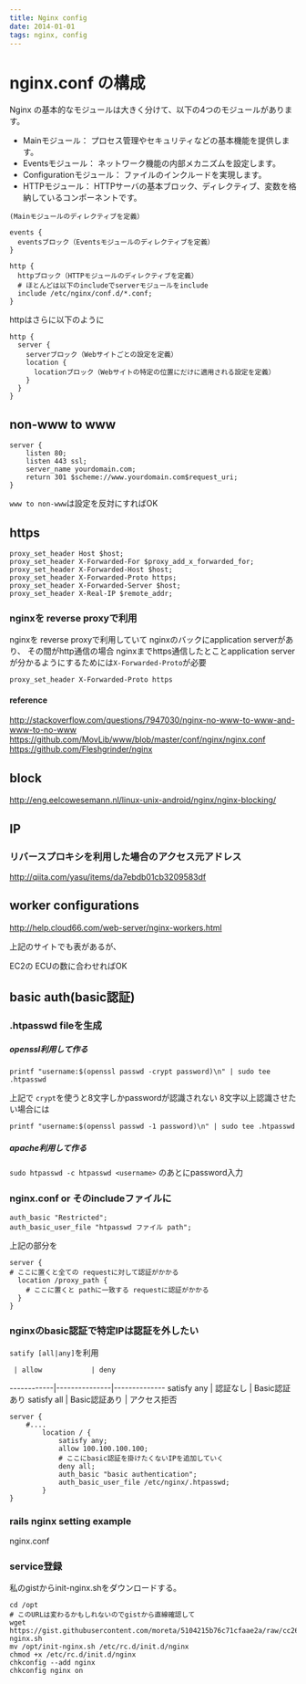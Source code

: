 ```yaml
---
title: Nginx config
date: 2014-01-01
tags: nginx, config
---
```


# nginx.conf の構成

Nginx の基本的なモジュールは大きく分けて、以下の4つのモジュールがあります。

+ Mainモジュール： プロセス管理やセキュリティなどの基本機能を提供します。
+ Eventsモジュール： ネットワーク機能の内部メカニズムを設定します。
+ Configurationモジュール： ファイルのインクルードを実現します。
+ HTTPモジュール： HTTPサーバの基本ブロック、ディレクティブ、変数を格納しているコンポーネントです。


```
(Mainモジュールのディレクティブを定義）

events {
  eventsブロック（Eventsモジュールのディレクティブを定義）
}

http {
  httpブロック（HTTPモジュールのディレクティブを定義）
  # ほとんどは以下のincludeでserverモジュールをinclude
  include /etc/nginx/conf.d/*.conf;
}
```

httpはさらに以下のように

```
http {
  server {
    serverブロック（Webサイトごとの設定を定義）
    location {
      locationブロック（Webサイトの特定の位置にだけに適用される設定を定義）
    }
  }
}
```

## non-www to www

```
server {
    listen 80;
    listen 443 ssl;
    server_name yourdomain.com;
    return 301 $scheme://www.yourdomain.com$request_uri;
}
```

`www to non-www`は設定を反対にすればOK

## https

```
proxy_set_header Host $host;
proxy_set_header X-Forwarded-For $proxy_add_x_forwarded_for;
proxy_set_header X-Forwarded-Host $host;
proxy_set_header X-Forwarded-Proto https;
proxy_set_header X-Forwarded-Server $host;
proxy_set_header X-Real-IP $remote_addr;
```

### nginxを reverse proxyで利用

nginxを reverse proxyで利用していて nginxのバックにapplication serverがあり、
その間がhttp通信の場合 nginxまでhttps通信したとことapplication serverが分かるようにするためには`X-Forwarded-Proto`が必要

`proxy_set_header X-Forwarded-Proto https`

#### reference

<http://stackoverflow.com/questions/7947030/nginx-no-www-to-www-and-www-to-no-www>
<https://github.com/MovLib/www/blob/master/conf/nginx/nginx.conf>
<https://github.com/Fleshgrinder/nginx>


## block

<http://eng.eelcowesemann.nl/linux-unix-android/nginx/nginx-blocking/>

## IP

### リバースプロキシを利用した場合のアクセス元アドレス

<http://qiita.com/yasu/items/da7ebdb01cb3209583df>


## worker configurations

<http://help.cloud66.com/web-server/nginx-workers.html>

上記のサイトでも表があるが、

EC2の ECUの数に合わせればOK

## basic auth(basic認証)

### .htpasswd fileを生成

##### openssl利用して作る

`printf "username:$(openssl passwd -crypt password)\n" | sudo tee .htpasswd`

上記で `crypt`を使うと8文字しかpasswordが認識されない
8文字以上認識させたい場合には

`printf "username:$(openssl passwd -1 password)\n" | sudo tee .htpasswd`

##### apache利用して作る

`sudo htpasswd -c htpasswd <username>`
のあとにpassword入力

### nginx.conf or そのincludeファイルに
```
auth_basic "Restricted";
auth_basic_user_file "htpasswd ファイル path";
```

上記の部分を

```
server {
# ここに置くと全ての requestに対して認証がかかる
  location /proxy_path {
    # ここに置くと pathに一致する requestに認証がかかる
  }
}
```

### nginxのbasic認証で特定IPは認証を外したい

`satify [all|any]`を利用


     | allow            | deny
------------|---------------|--------------
satisfy any | 認証なし      | Basic認証あり
satisfy all | Basic認証あり | アクセス拒否


```
server {
    #....
        location / {
            satisfy any;
            allow 100.100.100.100;
            # ここにbasic認証を掛けたくないIPを追加していく
            deny all;
            auth_basic "basic authentication";
            auth_basic_user_file /etc/nginx/.htpasswd;
        }
}
```


### rails nginx setting example

nginx.conf

### service登録

私のgistからinit-nginx.shをダウンロードする。

```
cd /opt
# このURLは変わるかもしれないのでgistから直線確認して
wget https://gist.githubusercontent.com/moreta/5104215b76c71cfaae2a/raw/cc26215fe9143fc544a6f0afc337b863ec634c51/init-nginx.sh
mv /opt/init-nginx.sh /etc/rc.d/init.d/nginx
chmod +x /etc/rc.d/init.d/nginx
chkconfig --add nginx
chkconfig nginx on
```
